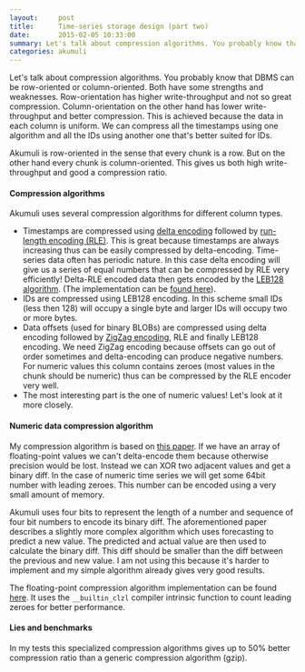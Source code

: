 ```yaml
---
layout:     post
title:      Time-series storage design (part two)
date:       2015-02-05 10:33:00
summary: Let's talk about compression algorithms. You probably know that DBMS can be row-oriented or column-oriented. Both have some strengths and weaknesses. Row-oriented has higher write throughput and ...
categories: akumuli
---
```


Let's talk about compression algorithms. You probably know that DBMS can be row-oriented or column-oriented. Both have some strengths and weaknesses. Row-orientation has higher write-throughput and not so great compression. Column-orientation on the other hand has lower write-throughput and better compression. This is achieved because the data in each column is uniform. We can compress all the timestamps using one algorithm and all the IDs using another one that's better suited for IDs.

Akumuli is row-oriented in the sense that every chunk is a row. But on the other hand every chunk is column-oriented. This gives us both high write-throughput and good a compression ratio.

#### Compression algorithms

Akumuli uses several compression algorithms for different column types.
- Timestamps are compressed using [delta encoding](http://en.wikipedia.org/wiki/Delta_encoding) followed by [run-length encoding (RLE)](http://en.wikipedia.org/wiki/Run-length_encoding). This is great because timestamps are always increasing thus can be easily compressed by delta-encoding. Time-series data often has periodic nature. In this case delta encoding will give us a series of equal numbers that can be compressed by RLE very efficiently! Delta-RLE encoded data then gets encoded by the [LEB128 algorithm](http://en.wikipedia.org/wiki/LEB128). (The implementation can be [found here](https://github.com/akumuli/Akumuli/blob/master/libakumuli/src/compression.h)).
- IDs are compressed using LEB128 encoding. In this scheme small IDs (less then 128) will occupy a single byte and larger IDs will occupy two or more bytes.
- Data offsets (used for binary BLOBs) are compressed using delta encoding followed by [ZigZag encoding](https://developers.google.com/protocol-buffers/docs/encoding#types), RLE and finally LEB128 encoding. We need ZigZag encoding because offsets can go out of order sometimes and delta-encoding can produce negative numbers. For numeric values this column contains zeroes (most values in the chunk should be numeric) thus can be compressed by the RLE encoder very well.
- The most interesting part is the one of numeric values! Let's look at it more closely.

#### Numeric data compression algorithm
My compression algorithm is based on [this paper](http://users.ices.utexas.edu/~burtscher/papers/dcc06.pdf). If we have an array of floating-point values we can't delta-encode them because otherwise precision would be lost. Instead we can XOR two adjacent values and get a binary diff. In the case of numeric time series we will get some 64bit number with leading zeroes. This number can be encoded using a very small amount of memory.

Akumuli uses four bits to represent the length of a number and sequence of four bit numbers to encode its binary diff. The aforementioned paper describes a slightly more complex algorithm which uses forecasting to predict a new value. The predicted and actual value are then used to calculate the binary diff. This diff should be smaller than the diff between the previous and new value. I am not using this because it's harder to implement and my simple algorithm already gives very good results.

The floating-point compression algorithm implementation can be found [here](https://github.com/akumuli/Akumuli/blob/master/libakumuli/src/compression.cpp#L45). It uses the `__builtin_clzl` compiler intrinsic function to count leading zeroes for better performance.

#### Lies and benchmarks
In my tests this specialized compression algorithms gives up to 50% better compression ratio than a generic compression algorithm (gzip).
